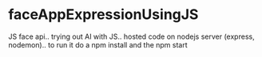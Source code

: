 # faceAppExpressionUsingJS
JS face api.. trying out AI with JS..  hosted code on nodejs server (express, nodemon)..  to run it do a npm install and the npm start
